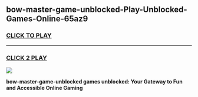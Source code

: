 
## bow-master-game-unblocked-Play-Unblocked-Games-Online-65az9
<h3>
<a href="https://premium76.site?title=bow-master-game-unblocked&ref=24A">CLICK TO PLAY</a></h3>
<hr>

<h3>
<a href="https://premium76.site?title=bow-master-game-unblocked&ref=24A">CLICK 2 PLAY</a>
  
</h3>

<a href="https://premium76.site?title=bow-master-game-unblocked&ref=24A"><img src="https://clearcache.store/games.png"></a>


**bow-master-game-unblocked games unblocked: Your Gateway to Fun and Accessible Online Gaming**
